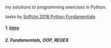 my solutions to programming exercises in Python: 
   
tasks by [SoftUni 2018 Python Fundamentials](https://softuni.bg/trainings/1930/python-fundamentals-june-2018)


##### 1. [Intro](./python-fundamentals/)
##### 2. Fundamentals, OOP, REGEX



